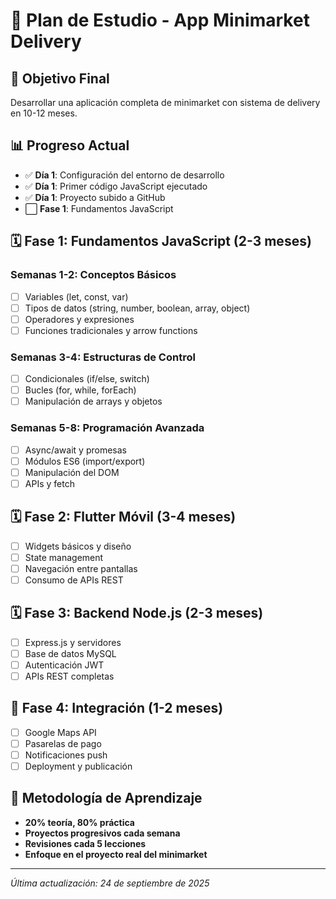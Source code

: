 # 📅 Plan de Estudio - App Minimarket Delivery

## 🎯 Objetivo Final
Desarrollar una aplicación completa de minimarket con sistema de delivery en 10-12 meses.

## 📊 Progreso Actual
- ✅ **Día 1**: Configuración del entorno de desarrollo
- ✅ **Día 1**: Primer código JavaScript ejecutado
- ✅ **Día 1**: Proyecto subido a GitHub
- ⬜ **Fase 1**: Fundamentos JavaScript

## 🗓️ Fase 1: Fundamentos JavaScript (2-3 meses)

### Semanas 1-2: Conceptos Básicos
- [ ] Variables (let, const, var)
- [ ] Tipos de datos (string, number, boolean, array, object)
- [ ] Operadores y expresiones
- [ ] Funciones tradicionales y arrow functions

### Semanas 3-4: Estructuras de Control
- [ ] Condicionales (if/else, switch)
- [ ] Bucles (for, while, forEach)
- [ ] Manipulación de arrays y objetos

### Semanas 5-8: Programación Avanzada
- [ ] Async/await y promesas
- [ ] Módulos ES6 (import/export)
- [ ] Manipulación del DOM
- [ ] APIs y fetch

## 🗓️ Fase 2: Flutter Móvil (3-4 meses)
- [ ] Widgets básicos y diseño
- [ ] State management
- [ ] Navegación entre pantallas
- [ ] Consumo de APIs REST

## 🗓️ Fase 3: Backend Node.js (2-3 meses)
- [ ] Express.js y servidores
- [ ] Base de datos MySQL
- [ ] Autenticación JWT
- [ ] APIs REST completas

## 🚀 Fase 4: Integración (1-2 meses)
- [ ] Google Maps API
- [ ] Pasarelas de pago
- [ ] Notificaciones push
- [ ] Deployment y publicación

## 📝 Metodología de Aprendizaje
- **20% teoría, 80% práctica**
- **Proyectos progresivos cada semana**
- **Revisiones cada 5 lecciones**
- **Enfoque en el proyecto real del minimarket**

---
*Última actualización: 24 de septiembre de 2025*